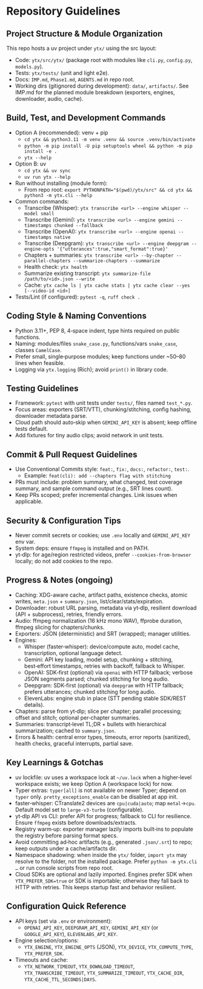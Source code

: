 # Repository Guidelines

## Project Structure & Module Organization
This repo hosts a uv project under `ytx/` using the src layout:
- Code: `ytx/src/ytx/` (package root with modules like `cli.py`, `config.py`, `models.py`).
- Tests: `ytx/tests/` (unit and light e2e).
- Docs: `IMP.md`, `Phase1.md`, `AGENTS.md` in repo root.
- Working dirs (gitignored during development): `data/`, `artifacts/`.
See IMP.md for the planned module breakdown (exporters, engines, downloader, audio, cache).

## Build, Test, and Development Commands
- Option A (recommended): venv + pip
  - `cd ytx && python3.11 -m venv .venv && source .venv/bin/activate`
  - `python -m pip install -U pip setuptools wheel && python -m pip install -e .`
  - `ytx --help`
- Option B: uv
  - `cd ytx && uv sync`
  - `uv run ytx --help`
- Run without installing (module form):
  - From repo root: `export PYTHONPATH="$(pwd)/ytx/src" && cd ytx && python3 -m ytx.cli --help`
- Common commands:
  - Transcribe (Whisper): `ytx transcribe <url> --engine whisper --model small`
  - Transcribe (Gemini): `ytx transcribe <url> --engine gemini --timestamps chunked --fallback`
  - Transcribe (OpenAI): `ytx transcribe <url> --engine openai --timestamps native`
  - Transcribe (Deepgram): `ytx transcribe <url> --engine deepgram --engine-opts '{"utterances":true,"smart_format":true}'`
  - Chapters + summaries: `ytx transcribe <url> --by-chapter --parallel-chapters --summarize-chapters --summarize`
  - Health check: `ytx health`
  - Summarize existing transcript: `ytx summarize-file /path/to/<id>.json --write`
  - Cache: `ytx cache ls | ytx cache stats | ytx cache clear --yes [--video-id <id>]`
 - Tests/Lint (if configured): `pytest -q`, `ruff check .`

## Coding Style & Naming Conventions
- Python 3.11+, PEP 8, 4‑space indent, type hints required on public functions.
- Naming: modules/files `snake_case.py`, functions/vars `snake_case`, classes `CamelCase`.
- Prefer small, single‑purpose modules; keep functions under ~50–80 lines when feasible.
- Logging via `ytx.logging` (Rich); avoid `print()` in library code.

## Testing Guidelines
- Framework: `pytest` with unit tests under `tests/`, files named `test_*.py`.
- Focus areas: exporters (SRT/VTT), chunking/stitching, config hashing, downloader metadata parse.
- Cloud path should auto‑skip when `GEMINI_API_KEY` is absent; keep offline tests default.
- Add fixtures for tiny audio clips; avoid network in unit tests.

## Commit & Pull Request Guidelines
- Use Conventional Commits style: `feat:`, `fix:`, `docs:`, `refactor:`, `test:`.
  - Example: `feat(cli): add --chapters flag with stitching`
- PRs must include: problem summary, what changed, test coverage summary, and sample command output (e.g., SRT lines count).
- Keep PRs scoped; prefer incremental changes. Link issues when applicable.

## Security & Configuration Tips
- Never commit secrets or cookies; use `.env` locally and `GEMINI_API_KEY` env var.
- System deps: ensure `ffmpeg` is installed and on PATH.
- yt‑dlp: for age/region restricted videos, prefer `--cookies-from-browser` locally; do not add cookies to the repo.

## Progress & Notes (ongoing)
- Caching: XDG-aware cache, artifact paths, existence checks, atomic writes, `meta.json` + `summary.json`, list/clear/stats/expiration.
- Downloader: robust URL parsing, metadata via yt‑dlp, resilient download (API + subprocess), retries, friendly errors.
- Audio: ffmpeg normalization (16 kHz mono WAV), ffprobe duration, ffmpeg slicing for chapters/chunks.
- Exporters: JSON (deterministic) and SRT (wrapped); manager utilities.
- Engines:
  - Whisper (faster‑whisper): device/compute auto, model cache, transcription, optional language detect.
  - Gemini: API key loading, model setup, chunking + stitching, best‑effort timestamps, retries with backoff, fallback to Whisper.
  - OpenAI: SDK‑first (optional) via `openai` with HTTP fallback; verbose JSON segments parsed; chunked stitching for long audio.
  - Deepgram: SDK‑first (optional) via `deepgram` with HTTP fallback; prefers utterances; chunked stitching for long audio.
  - ElevenLabs: engine stub in place (STT pending stable SDK/REST details).
- Chapters: parse from yt‑dlp; slice per chapter; parallel processing; offset and stitch; optional per‑chapter summaries.
- Summaries: transcript‑level TL;DR + bullets with hierarchical summarization; cached to `summary.json`.
- Errors & health: central error types, timeouts, error reports (sanitized), health checks, graceful interrupts, partial save.

## Key Learnings & Gotchas
- uv lockfile: uv uses a workspace lock at `~/uv.lock` when a higher‑level workspace exists; we keep Option A (workspace lock) for now.
- Typer extras: `typer[all]` is not available on newer Typer; depend on `typer` only. `pretty_exceptions_enable` can be disabled at app init.
- faster‑whisper: CTranslate2 devices are `cpu|cuda|auto`; map `metal`→`cpu`. Default model set to `large-v3-turbo` (configurable).
- yt‑dlp API vs CLI: prefer API for progress; fallback to CLI for resilience. Ensure `ffmpeg` exists before downloads/extracts.
- Registry warm‑up: exporter manager lazily imports built‑ins to populate the registry before parsing format specs.
- Avoid committing ad‑hoc artifacts (e.g., generated `.json/.srt`) to repo; keep outputs under a cache/artifacts dir.
- Namespace shadowing: when inside the `ytx/` folder, `import ytx` may resolve to the folder, not the installed package. Prefer `python -m ytx.cli …` or run console scripts from repo root.
- Cloud SDKs are optional and lazily imported. Engines prefer SDK when `YTX_PREFER_SDK=true` or SDK is importable; otherwise they fall back to HTTP with retries. This keeps startup fast and behavior resilient.

## Configuration Quick Reference
- API keys (set via `.env` or environment):
  - `OPENAI_API_KEY`, `DEEPGRAM_API_KEY`, `GEMINI_API_KEY` (or `GOOGLE_API_KEY`), `ELEVENLABS_API_KEY`.
- Engine selection/options:
  - `YTX_ENGINE`, `YTX_ENGINE_OPTS` (JSON), `YTX_DEVICE`, `YTX_COMPUTE_TYPE`, `YTX_PREFER_SDK`.
- Timeouts and cache:
  - `YTX_NETWORK_TIMEOUT`, `YTX_DOWNLOAD_TIMEOUT`, `YTX_TRANSCRIBE_TIMEOUT`, `YTX_SUMMARIZE_TIMEOUT`, `YTX_CACHE_DIR`, `YTX_CACHE_TTL_SECONDS|DAYS`.
